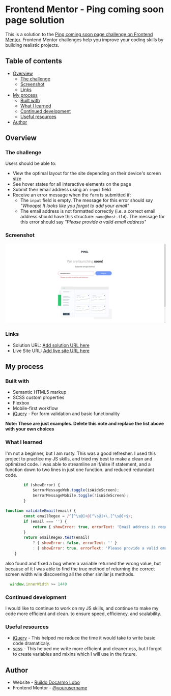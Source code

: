 # Frontend Mentor - Ping coming soon page solution

This is a solution to the [Ping coming soon page challenge on Frontend Mentor](https://www.frontendmentor.io/challenges/ping-single-column-coming-soon-page-5cadd051fec04111f7b848da). Frontend Mentor challenges help you improve your coding skills by building realistic projects. 

## Table of contents

- [Overview](#overview)
  - [The challenge](#the-challenge)
  - [Screenshot](#screenshot)
  - [Links](#links)
- [My process](#my-process)
  - [Built with](#built-with)
  - [What I learned](#what-i-learned)
  - [Continued development](#continued-development)
  - [Useful resources](#useful-resources)
- [Author](#author)

## Overview

### The challenge

Users should be able to:

- View the optimal layout for the site depending on their device's screen size
- See hover states for all interactive elements on the page
- Submit their email address using an `input` field
- Receive an error message when the `form` is submitted if:
	- The `input` field is empty. The message for this error should say *"Whoops! It looks like you forgot to add your email"*
	- The email address is not formatted correctly (i.e. a correct email address should have this structure: `name@host.tld`). The message for this error should say *"Please provide a valid email address"*

### Screenshot

![Screenshot of the Ping coming soon page](./screenshot.jpg)

### Links

- Solution URL: [Add solution URL here](https://your-solution-url.com)
- Live Site URL: [Add live site URL here](https://your-live-site-url.com)

## My process

### Built with

- Semantic HTML5 markup
- SCSS custom properties
- Flexbox
- Mobile-first workflow
- [jQuery](https://jquery.com/) - For form validation and basic functionality

**Note: These are just examples. Delete this note and replace the list above with your own choices**

### What I learned

I'm not a beginner, but I am rusty. This was a good refresher. I used this project to practice my JS skills, and tried my best to make a clean and optimized code. I was able to streamline an if/else if statement, and a function down to two lines in just one function. and reduced redundant code.

```js
        if (showError) {
            $errorMessageWeb.toggle(isWideScreen);
            $errorMessageMobile.toggle(!isWideScreen);
        }
```
``` js
function validateEmail(email) {
        const emailRegex = /^[^\s@]+@[^\s@]+\.[^\s@]+$/;
        if (email === '') {
            return { showError: true, errorText: 'Email address is required' };
        }
        return emailRegex.test(email)
            ? { showError: false, errorText: '' }
            : { showError: true, errorText: 'Please provide a valid email address' };
    }
```
also found and fixed a bug where a variable returned the wrong value, but because of it I was able to find the true method of returning the correct screen width wile discovering all the other similar js methods.

``` js
  window.innerWidth >= 1440
```
### Continued development

I would like to continue to work on my JS skills, and continue to make my code more efficient and clean. to ensure speed, efficiency, and scalability.

### Useful resources

- [jQuery](https://jquery.com/) - This helped me reduce the time it would take to write basic code dramaticaly.
- [scss](https://sass-lang.com/) - This helped me write more efficient and cleaner css, but I forgot to create variables and mixins which I will use in the future.

## Author

- Website - [Ruildo Docarmo Lobo](https://ruildodcl.ca/)
- Frontend Mentor - [@yourusername](https://www.frontendmentor.io/profile/mcMoffin)
